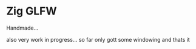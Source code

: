 # Zig GLFW

Handmade...

also very work in progress...
so far only gott some windowing and thats it
